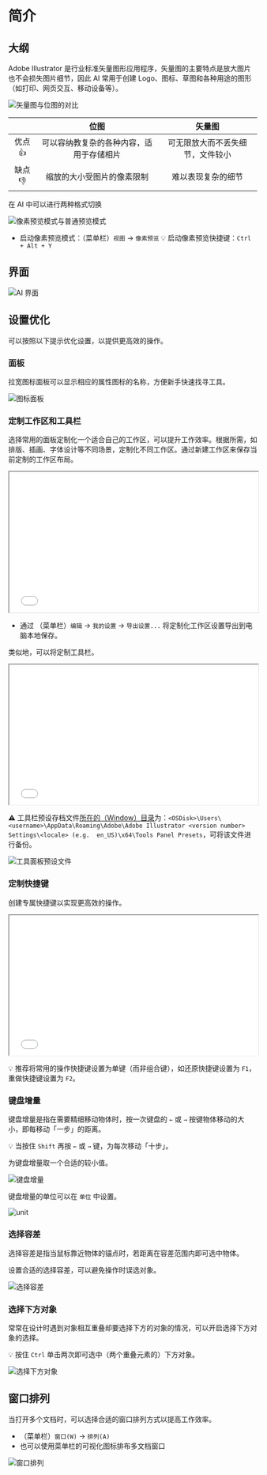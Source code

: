 # 简介

## 大纲
Adobe Illustrator 是行业标准矢量图形应用程序，矢量图的主要特点是放大图片也不会损失图片细节，因此 AI 常用于创建 Logo、图标、草图和各种用途的图形（如打印、网页交互、移动设备等）。

![矢量图与位图的对比](./images/bitmap-vs-vector.png)

|                   |                   位图                   |              矢量图              |
| :---------------: | :--------------------------------------: | :------------------------------: |
| 优点​ :thumbsup:  | 可以容纳教复杂的各种内容，适用于存储相片 | 可无限放大而不丢失细节，文件较小 |
| 缺点 :thumbsdown: |        缩放的大小受图片的像素限制        |        难以表现复杂的细节        |

在 AI 中可以进行两种格式切换

![像素预览模式与普通预览模式](./images/pixels-review-mode.png)

* 启动像素预览模式：（菜单栏）`视图` -> `像素预览`
  :bulb: 启动像素预览快捷键：`Ctrl + Alt + Y`



## 界面

![AI 界面](./images/illustrator-layout.png)



## 设置优化

可以按照以下提示优化设置，以提供更高效的操作。



### 面板

拉宽图标面板可以显示相应的属性图标的名称，方便新手快速找寻工具。

![图标面板](./images/pull-out-icon-menu.png)



### 定制工作区和工具栏

选择常用的面板定制化一个适合自己的工作区，可以提升工作效率。根据所需，如排版、插画、字体设计等不同场景，定制化不同工作区。通过新建工作区来保存当前定制的工作区布局。

<iframe style="width: 100%;aspect-ratio: 16/9;" src="//player.bilibili.com/player.html?aid=92256512&cid=157515002&page=3&high_quality=1&danmaku=0" allowfullscreen="true" loading="lazy"></iframe>

* 通过 （菜单栏）`编辑` -> `我的设置` -> `导出设置...` 将定制化工作区设置导出到电脑本地保存。

类似地，可以将定制工具栏。

<iframe style="width: 100%;aspect-ratio: 16/9;" src="//player.bilibili.com/player.html?aid=92256512&cid=157514929&page=2&high_quality=1&danmaku=0" allowfullscreen="true" loading="lazy"></iframe>

:warning: 工具栏预设存档文件[所在的（Window）目录](http://vektorgarten.de/illustrator-settings.html#5)<!-- {target="_blank"} -->为：`<OSDisk>\Users\<username>\AppData\Roaming\Adobe\Adobe Illustrator <version number> Settings\<locale> (e.g.  en_US)\x64\Tools Panel Presets`，可将该文件进行备份。

![工具面板预设文件](./images/toolbar-presets.png)

### 定制快捷键

创建专属快捷键以实现更高效的操作。

<iframe style="width: 100%;aspect-ratio: 16/9;" src="//player.bilibili.com/player.html?aid=92256512&cid=157515079&page=7&high_quality=1&danmaku=0" allowfullscreen="true" loading="lazy"></iframe>

:bulb: 推荐将常用的操作快捷键设置为单键（而非组合键），如还原快捷键设置为 `F1`，重做快捷键设置为 `F2`。

### 键盘增量

键盘增量是指在需要精细移动物体时，按一次键盘的 `←` 或 `→` 按键物体移动的大小，即每移动「一步」的距离。

:bulb: 当按住 `Shift` 再按 `←` 或 `→` 键，为每次移动「十步」。

为键盘增量取一个合适的较小值。

![键盘增量](./images/keyboard-increment.png)

键盘增量的单位可以在  `单位` 中设置。

![unit](./images/unit.png)



### 选择容差

选择容差是指当鼠标靠近物体的锚点时，若距离在容差范围内即可选中物体。

设置合适的选择容差，可以避免操作时误选对象。

![选择容差](./images/select-tolerance.png)



### 选择下方对象

常常在设计时遇到对象相互重叠却要选择下方的对象的情况，可以开启选择下方对象的选择。

:bulb: 按住 `Ctrl` 单击两次即可选中（两个重叠元素的）下方对象。

![选择下方对象](./images/select-below-object.png)



## 窗口排列

当打开多个文档时，可以选择合适的窗口排列方式以提高工作效率。

* （菜单栏）`窗口(W)` -> `排列(A)`
* 也可以使用菜单栏的可视化图标排布多文档窗口

![窗口排列](./images/arrange-documents.png)


